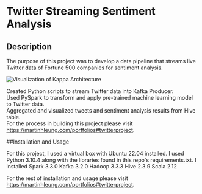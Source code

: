 # Twitter Streaming Sentiment Analysis 
## Description
The purpose of this project was to develop a data pipeline that streams live Twitter data of Fortune 500 companies for sentiment analysis.

<picture>
  <img alt="Visualization of Kappa Architecture" src="http://martinhleung.com/wp-content/uploads/2022/07/architecture-1.png">
</picture>

Created Python scripts to stream Twitter data into Kafka Producer.  <br>
Used PySpark to transform and apply pre-trained machine learning model to Twitter data.  <br>
Aggregated and visualized tweets and sentiment analysis results from Hive table.  <br>
For the process in building this project please visit https://martinhleung.com/portfolios#twitterproject.

##Installation and Usage

For this project, I used a virtual box with Ubuntu 22.04 installed. 
I used Python 3.10.4 along with the libraries found in this repo's requirements.txt.
I installed 
Spark 3.3.0 
Kafka 3.2.0
Hadoop 3.3.3
Hive 2.3.9
Scala 2.12

For the rest of installation and usage please visit https://martinhleung.com/portfolios#twitterproject.




